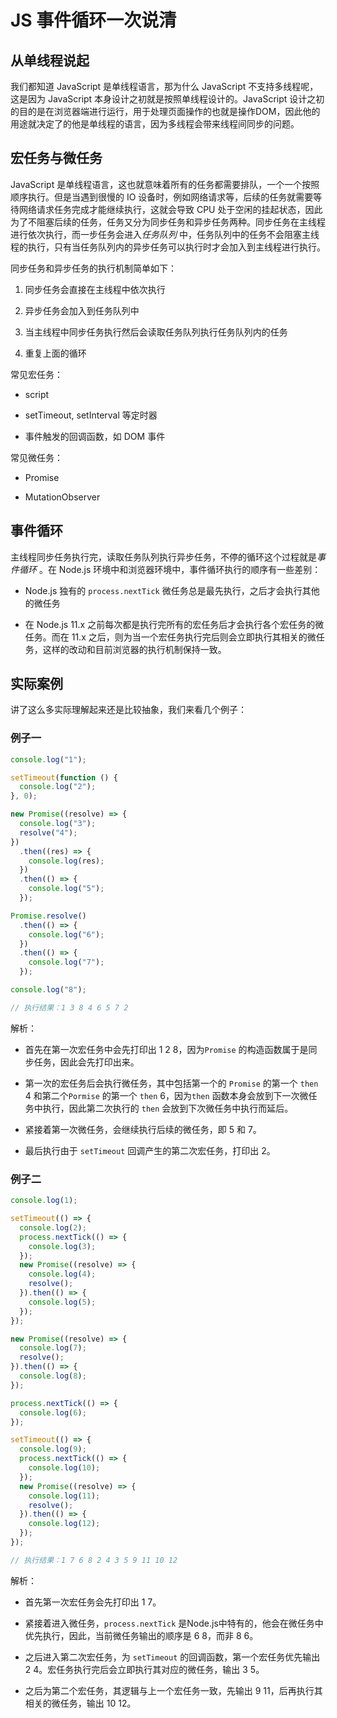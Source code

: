 # JS 事件循环一次说清

## 从单线程说起

我们都知道 JavaScript 是单线程语言，那为什么 JavaScript 不支持多线程呢，这是因为 JavaScript 本身设计之初就是按照单线程设计的。JavaScript 设计之初的目的是在浏览器端进行运行，用于处理页面操作的也就是操作DOM，因此他的用途就决定了的他是单线程的语言，因为多线程会带来线程间同步的问题。



## 宏任务与微任务

JavaScript 是单线程语言，这也就意味着所有的任务都需要排队，一个一个按照顺序执行。但是当遇到很慢的 IO 设备时，例如网络请求等，后续的任务就需要等待网络请求任务完成才能继续执行，这就会导致 CPU 处于空闲的挂起状态，因此为了不阻塞后续的任务，任务又分为同步任务和异步任务两种。同步任务在主线程进行依次执行，而一步任务会进入*任务队列* 中，任务队列中的任务不会阻塞主线程的执行，只有当任务队列内的异步任务可以执行时才会加入到主线程进行执行。



同步任务和异步任务的执行机制简单如下：

1. 同步任务会直接在主线程中依次执行

2. 异步任务会加入到任务队列中

3. 当主线程中同步任务执行然后会读取任务队列执行任务队列内的任务

4. 重复上面的循环



常见宏任务：

- script

- setTimeout, setInterval 等定时器

- 事件触发的回调函数，如 DOM 事件

常见微任务：

- Promise

- MutationObserver



## 事件循环

主线程同步任务执行完，读取任务队列执行异步任务，不停的循环这个过程就是*事件循环* 。在 Node.js 环境中和浏览器环境中，事件循环执行的顺序有一些差别：

- Node.js 独有的 ```process.nextTick```  微任务总是最先执行，之后才会执行其他的微任务

- 在 Node.js 11.x 之前每次都是执行完所有的宏任务后才会执行各个宏任务的微任务。而在 11.x 之后，则为当一个宏任务执行完后则会立即执行其相关的微任务，这样的改动和目前浏览器的执行机制保持一致。



## 实际案例

讲了这么多实际理解起来还是比较抽象，我们来看几个例子：

### 例子一

```js
console.log("1");

setTimeout(function () {
  console.log("2");
}, 0);

new Promise((resolve) => {
  console.log("3");
  resolve("4");
})
  .then((res) => {
    console.log(res);
  })
  .then(() => {
    console.log("5");
  });

Promise.resolve()
  .then(() => {
    console.log("6");
  })
  .then(() => {
    console.log("7");
  });

console.log("8");

// 执行结果：1 3 8 4 6 5 7 2 
```

解析：

- 首先在第一次宏任务中会先打印出 1 2 8，因为```Promise``` 的构造函数属于是同步任务，因此会先打印出来。

- 第一次的宏任务后会执行微任务，其中包括第一个的 ```Promise``` 的第一个 ```then``` 4 和第二个```Pormise``` 的第一个 ```then``` 6，因为```then``` 函数本身会放到下一次微任务中执行，因此第二次执行的 ```then``` 会放到下次微任务中执行而延后。

- 紧接着第一次微任务，会继续执行后续的微任务，即 5 和 7。

- 最后执行由于 ```setTimeout``` 回调产生的第二次宏任务，打印出 2。

### 

### 例子二

```js
console.log(1);

setTimeout(() => {
  console.log(2);
  process.nextTick(() => {
    console.log(3);
  });
  new Promise((resolve) => {
    console.log(4);
    resolve();
  }).then(() => {
    console.log(5);
  });
});

new Promise((resolve) => {
  console.log(7);
  resolve();
}).then(() => {
  console.log(8);
});

process.nextTick(() => {
  console.log(6);
});

setTimeout(() => {
  console.log(9);
  process.nextTick(() => {
    console.log(10);
  });
  new Promise((resolve) => {
    console.log(11);
    resolve();
  }).then(() => {
    console.log(12);
  });
});

// 执行结果：1 7 6 8 2 4 3 5 9 11 10 12
```

解析：

- 首先第一次宏任务会先打印出 1 7。

- 紧接着进入微任务，```process.nextTick``` 是Node.js中特有的，他会在微任务中优先执行，因此，当前微任务输出的顺序是 6 8，而非 8 6。

- 之后进入第二次宏任务，为 ```setTimeout``` 的回调函数，第一个宏任务优先输出 2 4。宏任务执行完后会立即执行其对应的微任务，输出 3 5。

- 之后为第二个宏任务，其逻辑与上一个宏任务一致，先输出 9 11，后再执行其相关的微任务，输出 10 12。
